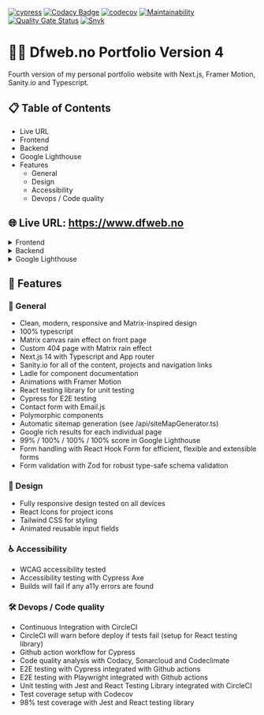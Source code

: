 [![cypress](https://github.com/w3bdesign/dfweb-v4/actions/workflows/cypress.yml/badge.svg)](https://github.com/w3bdesign/dfweb-v4/actions/workflows/cypress.yml)
[![Codacy Badge](https://app.codacy.com/project/badge/Grade/3e803ad0f17146b78bbed9850eb1461f)](https://app.codacy.com/gh/w3bdesign/dfweb-v4/dashboard?utm_source=gh&utm_medium=referral&utm_content=&utm_campaign=Badge_grade)
[![codecov](https://codecov.io/gh/w3bdesign/dfweb-v4/graph/badge.svg?token=AHQW8WQ6U8)](https://codecov.io/gh/w3bdesign/dfweb-v4)
[![Maintainability](https://api.codeclimate.com/v1/badges/8d5cae5017b1a9698843/maintainability)](https://codeclimate.com/github/w3bdesign/dfweb-v4/maintainability)
[![Quality Gate Status](https://sonarcloud.io/api/project_badges/measure?project=w3bdesign_dfweb-v4&metric=alert_status)](https://sonarcloud.io/summary/new_code?id=w3bdesign_dfweb-v4)
[![Snyk](https://snyk.io/test/github/w3bdesign/dfweb-v4/badge.svg)](https://snyk.io/test/github/w3bdesign/dfweb-v4)
 
# 👨‍💻 Dfweb.no Portfolio Version 4

Fourth version of my personal portfolio website with Next.js, Framer Motion, Sanity.io and Typescript.

## 📋 Table of Contents
- Live URL
- Frontend
- Backend
- Google Lighthouse
- Features
  - General
  - Design
  - Accessibility
  - Devops / Code quality

## 🌐 Live URL: <https://www.dfweb.no>

<details>
  <summary>Frontend</summary>
  <img src="https://github.com/user-attachments/assets/958aaa13-0f82-405d-b1d2-ff99588cf7c4" alt="Frontend Image" />
</details>

<details>
  <summary>Backend</summary>
  <img src="https://github.com/user-attachments/assets/67099a89-0cda-458a-9fcd-ab09b016ace4" alt="Backend Image" />
</details>

<details>
  <summary>Google Lighthouse</summary>
  <img src="https://github.com/user-attachments/assets/56616d37-be9f-4459-91f0-6906b189bd1b" alt="Google Lighthouse Image" />
</details>

## 🚀 Features

### 🌟 General

- Clean, modern, responsive and Matrix-inspired design
- 100% typescript
- Matrix canvas rain effect on front page
- Custom 404 page with Matrix rain effect
- Next.js 14 with Typescript and App router
- Sanity.io for all of the content, projects and navigation links
- Ladle for component documentation
- Animations with Framer Motion
- React testing library for unit testing
- Cypress for E2E testing
- Contact form with Email.js
- Polymorphic components
- Automatic sitemap generation (see /api/siteMapGenerator.ts)
- Google rich results for each individual page
- 99% / 100% / 100% / 100% score in Google Lighthouse
- Form handling with React Hook Form for efficient, flexible and extensible forms
- Form validation with Zod for robust type-safe schema validation

### 🎨 Design

- Fully responsive design tested on all devices
- React Icons for project icons
- Tailwind CSS for styling
- Animated reusable input fields

### ♿ Accessibility

- WCAG accessibility tested
- Accessibility testing with Cypress Axe
- Builds will fail if any a11y errors are found

### 🛠️ Devops / Code quality

- Continuous Integration with CircleCI
- CircleCI will warn before deploy if tests fail (setup for React testing library)
- Github action workflow for Cypress
- Code quality analysis with Codacy, Sonarcloud and Codeclimate
- E2E testing with Cypress integrated with Github actions
- E2E testing with Playwright integrated with Github actions
- Unit testing with Jest and React Testing Library integrated with CircleCI
- Test coverage setup with Codecov
- 98% test coverage with Jest and React testing library